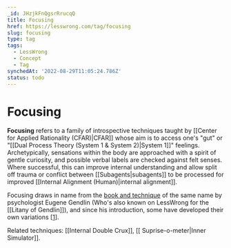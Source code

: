 ```yaml
---
_id: JHzjkFnQgsrRrucqQ
title: Focusing
href: https://lesswrong.com/tag/focusing
slug: focusing
type: tag
tags:
  - LessWrong
  - Concept
  - Tag
synchedAt: '2022-08-29T11:05:24.786Z'
status: todo
---
```


# Focusing

**Focusing** refers to a family of introspective techniques taught by [[Center for Applied Rationality (CFAR)|CFAR]] whose aim is to access one's "gut" or "[[Dual Process Theory (System 1 & System 2)|System 1]]" feelings. Archetypically, sensations within the body are approached with a spirit of gentle curiosity, and possible verbal labels are checked against felt senses. Where successful, this can improve internal understanding and allow split off trauma or conflict between [[Subagents|subagents]] to be processed for improved [[Internal Alignment (Human)|internal alignment]].

Focusing draws in name from the [book and technique](https://www.amazon.com/Focusing-Eugene-T-Gendlin/dp/0553278339) of the same name by psychologist Eugene Gendlin (Who's also known on LessWrong for the [[Litany of Gendlin]]), and since his introduction, some have developed their own variations \[[1](https://www.lessestwrong.com/posts/PXqQhYEdbdAYCp88m/focusing-for-skeptics)\].

Related techniques: [[Internal Double Crux]], [[ Suprise-o-meter|Inner Simulator]].
